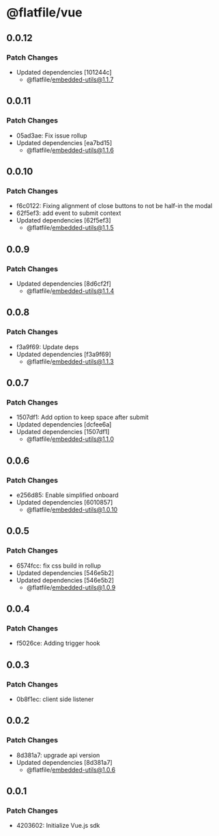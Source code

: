 # @flatfile/vue

## 0.0.12

### Patch Changes

- Updated dependencies [101244c]
  - @flatfile/embedded-utils@1.1.7

## 0.0.11

### Patch Changes

- 05ad3ae: Fix issue rollup
- Updated dependencies [ea7bd15]
  - @flatfile/embedded-utils@1.1.6

## 0.0.10

### Patch Changes

- f6c0122: Fixing alignment of close buttons to not be half-in the modal
- 62f5ef3: add event to submit context
- Updated dependencies [62f5ef3]
  - @flatfile/embedded-utils@1.1.5

## 0.0.9

### Patch Changes

- Updated dependencies [8d6cf2f]
  - @flatfile/embedded-utils@1.1.4

## 0.0.8

### Patch Changes

- f3a9f69: Update deps
- Updated dependencies [f3a9f69]
  - @flatfile/embedded-utils@1.1.3

## 0.0.7

### Patch Changes

- 1507df1: Add option to keep space after submit
- Updated dependencies [dcfee6a]
- Updated dependencies [1507df1]
  - @flatfile/embedded-utils@1.1.0

## 0.0.6

### Patch Changes

- e256d85: Enable simplified onboard
- Updated dependencies [6010857]
  - @flatfile/embedded-utils@1.0.10

## 0.0.5

### Patch Changes

- 6574fcc: fix css build in rollup
- Updated dependencies [546e5b2]
- Updated dependencies [546e5b2]
  - @flatfile/embedded-utils@1.0.9

## 0.0.4

### Patch Changes

- f5026ce: Adding trigger hook

## 0.0.3

### Patch Changes

- 0b8f1ec: client side listener

## 0.0.2

### Patch Changes

- 8d381a7: upgrade api version
- Updated dependencies [8d381a7]
  - @flatfile/embedded-utils@1.0.6

## 0.0.1

### Patch Changes

- 4203602: Initialize Vue.js sdk
